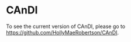 # CAnDI

To see the current version of CAnDI, please go to https://github.com/HollyMaeRobertson/CAnDI.
